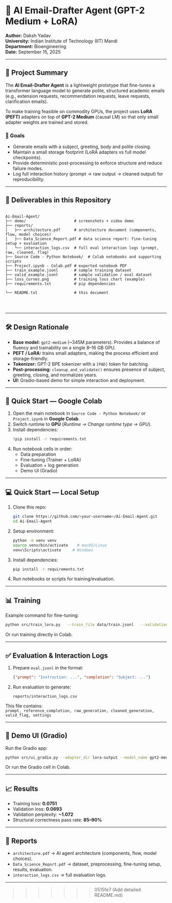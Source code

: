 


# 📧 AI Email-Drafter Agent (GPT-2 Medium + LoRA)

**Author:** Daksh Yadav  
**University:** Indian Institute of Technology (IIT) Mandi  
**Department:** Bioengineering  
**Date:** September 15, 2025  

---

## 📌 Project Summary

The **AI Email-Drafter Agent** is a lightweight prototype that fine-tunes a transformer language model to generate polite, structured academic emails (e.g., extension requests, recommendation requests, leave requests, clarification emails).  

To make training feasible on commodity GPUs, the project uses **LoRA (PEFT)** adapters on top of **GPT-2 Medium** (causal LM) so that only small adapter weights are trained and stored.

### 🎯 Goals
- Generate emails with a subject, greeting, body and polite closing.  
- Maintain a small storage footprint (LoRA adapters vs full model checkpoints).  
- Provide deterministic post-processing to enforce structure and reduce failure modes.  
- Log full interaction history (prompt → raw output → cleaned output) for reproducibility.  

---

## 📂 Deliverables in this Repository

```

Ai-Email-Agent/
├── demo/                     # screenshots + video demo
├── reports/
│   ├── architecture.pdf      # architecture document (components, flow, model choices)
│   ├── Data_Science_Report.pdf # data science report: fine-tuning setup + evaluation
│   └── interaction_logs.csv  # full eval interaction logs (prompt, raw, cleaned, flag)
├── Source Code - Python Notebook/  # Colab notebooks and supporting scripts
├── Project.ipynb - Colab.pdf # exported notebook PDF
├── train_example.jsonl       # sample training dataset
├── valid_example.jsonl       # sample validation / eval dataset
├── loss_curves.png           # training loss chart (example)
├── requirements.txt          # pip dependencies

└── README.txt                # this document




```

---

## 🛠️ Design Rationale

- **Base model:** `gpt2-medium` (~345M parameters). Provides a balance of fluency and trainability on a single 8–16 GB GPU.  
- **PEFT / LoRA:** trains small adapters, making the process efficient and storage-friendly.  
- **Tokenizer:** GPT-2 BPE tokenizer with a `[PAD]` token for batching.  
- **Post-processing:** `cleanup_and_validate()` ensures presence of subject, greeting, closing, and normalizes years.  
- **UI:** Gradio-based demo for simple interaction and deployment.  

---

## 🚀 Quick Start — Google Colab

1. Open the main notebook in `Source Code - Python Notebook/` or `Project.ipynb` in **Google Colab**.  
2. Switch runtime to **GPU** (*Runtime → Change runtime type → GPU*).  
3. Install dependencies:  
   ```bash
   !pip install -r requirements.txt
   ```  
4. Run notebook cells in order:  
   - Data preparation  
   - Fine-tuning (Trainer + LoRA)  
   - Evaluation + log generation  
   - Demo UI (Gradio)  

---

## 💻 Quick Start — Local Setup

1. Clone this repo:
   ```bash
   git clone https://github.com/<your-username>/Ai-Email-Agent.git
   cd Ai-Email-Agent
   ```

2. Setup environment:
   ```bash
   python -m venv venv
   source venv/bin/activate    # macOS/Linux
   venv\Scripts\activate     # Windows
   ```

3. Install dependencies:
   ```bash
   pip install -r requirements.txt
   ```

4. Run notebooks or scripts for training/evaluation.

---

## 📊 Training

Example command for fine-tuning:
```bash
python src/train_lora.py   --train_file data/train.jsonl   --validation_file data/valid.jsonl   --output_dir lora-output   --model_name_or_path gpt2-medium   --per_device_train_batch_size 1   --gradient_accumulation_steps 8   --num_train_epochs 8   --learning_rate 2e-4   --fp16
```

Or run training directly in Colab.  

---

## ✅ Evaluation & Interaction Logs

1. Prepare `eval.jsonl` in the format:  
   ```json
   {"prompt": "Instruction: ...", "completion": "Subject: ..."}
   ```

2. Run evaluation to generate:  
   ```
   reports/interaction_logs.csv
   ```  

This file contains:  
`prompt, reference_completion, raw_generation, cleaned_generation, valid_flag, settings`

---

## 🎨 Demo UI (Gradio)

Run the Gradio app:
```bash
python src/ui_gradio.py --adapter_dir lora-output --model_name gpt2-medium
```

Or run the Gradio cell in Colab.  

---

## 📈 Results

- Training loss: **0.0751**  
- Validation loss: **0.0693**  
- Validation perplexity: **~1.072**  
- Structural correctness pass rate: **85–90%**  

---

## 📑 Reports

- `architecture.pdf` → AI agent architecture (components, flow, model choices).  
- `Data_Science_Report.pdf` → dataset, preprocessing, fine-tuning setup, results, evaluation.  
- `interaction_logs.csv` → full evaluation logs.  

---

>>>>>>> 0515fe7 (Add detailed README.md)
